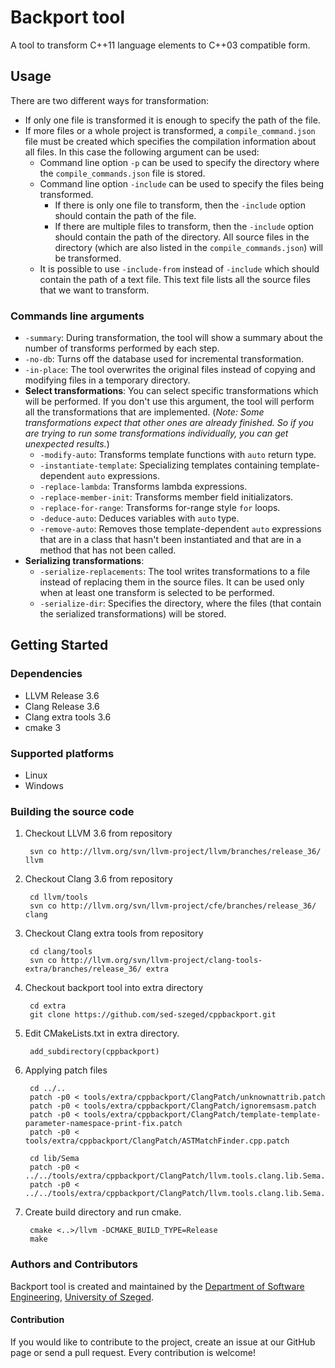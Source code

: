 # Backport tool

A tool to transform C++11 language elements to C++03 compatible form.

## Usage

There are two different ways for transformation:
  * If only one file is transformed it is enough to specify the path of the file.
  * If more files or a whole project is transformed, a `compile_command.json` file must be created which specifies the compilation information about all files. In this case the following argument can be used:
    * Command line option `-p` can be used to specify the directory where the `compile_commands.json` file is stored.
    * Command line option `-include` can be used to specify the files being transformed.
        * If there is only one file to transform, then the `-include` option should contain the path of the file.
        * If there are multiple files to transform, then the `-include` option should contain the path of the directory. All source files in the directory (which are also listed in the `compile_commands.json`) will be transformed.
    * It is possible to use `-include-from` instead of `-include` which should contain the path of a text file. This text file lists all the source files that we want to transform.


### Commands line arguments
  * `-summary`: During transformation, the tool will show a summary about the number of transforms performed by each step.
  * `-no-db`: Turns off the database used for incremental transformation.
  * `-in-place`: The tool overwrites the original files instead of copying and modifying files in a temporary directory.
  * __Select transformations__: You can select specific transformations which will be performed. If you don't use this argument, the tool will perform all the transformations that are implemented. (*Note: Some transformations expect that other ones are already finished. So if you are trying to run some transformations individually, you can get unexpected results.*)
    * `-modify-auto`: Transforms template functions with `auto` return type.
    * `-instantiate-template`: Specializing templates containing template-dependent `auto` expressions.
    * `-replace-lambda`: Transforms lambda expressions.
    * `-replace-member-init`: Transforms member field initializators.
    * `-replace-for-range`: Transforms for-range style `for` loops.
    * `-deduce-auto`: Deduces variables with `auto` type.
    * `-remove-auto`: Removes those template-dependent `auto` expressions that are in a class that hasn't been instantiated and that are in a method that has not been called.
  * __Serializing transformations__:
    * `-serialize-replacements`: The tool writes transformations to a file instead of replacing them in the source files. It can be used only when at least one transform is selected to be performed.
    * `-serialize-dir`: Specifies the directory, where the files (that contain the serialized transformations) will be stored.

## Getting Started
### Dependencies
  * LLVM Release 3.6
  * Clang Release 3.6
  * Clang extra tools 3.6
  * cmake 3

### Supported platforms
  * Linux
  * Windows

### Building the source code

1. Checkout LLVM 3.6 from repository
        
        svn co http://llvm.org/svn/llvm-project/llvm/branches/release_36/ llvm
        
2. Checkout Clang 3.6 from repository
        
        cd llvm/tools
        svn co http://llvm.org/svn/llvm-project/cfe/branches/release_36/ clang

3. Checkout Clang extra tools from repository

        cd clang/tools
        svn co http://llvm.org/svn/llvm-project/clang-tools-extra/branches/release_36/ extra

4. Checkout backport tool into extra directory

        cd extra
        git clone https://github.com/sed-szeged/cppbackport.git
        
5. Edit CMakeLists.txt in extra directory.

        add_subdirectory(cppbackport)

6. Applying patch files

        cd ../..
        patch -p0 < tools/extra/cppbackport/ClangPatch/unknownattrib.patch
        patch -p0 < tools/extra/cppbackport/ClangPatch/ignoremsasm.patch
        patch -p0 < tools/extra/cppbackport/ClangPatch/template-template-parameter-namespace-print-fix.patch
        patch -p0 < tools/extra/cppbackport/ClangPatch/ASTMatchFinder.cpp.patch

        cd lib/Sema
        patch -p0 < ../../tools/extra/cppbackport/ClangPatch/llvm.tools.clang.lib.Sema.SemaTemplateInstantiateDecl.cpp.patch
        patch -p0 < ../../tools/extra/cppbackport/ClangPatch/llvm.tools.clang.lib.Sema.Sema.cpp.patch

7. Create build directory and run cmake.

        cmake <..>/llvm -DCMAKE_BUILD_TYPE=Release
        make

    
### Authors and Contributors

Backport tool is created and maintained by the [Department of Software Engineering](http://www.sed.inf.u-szeged.hu), [University of Szeged](http://www.u-szeged.hu). 

#### Contribution
If you would like to contribute to the project, create an issue at our GitHub page or send a pull request. Every contribution is welcome!